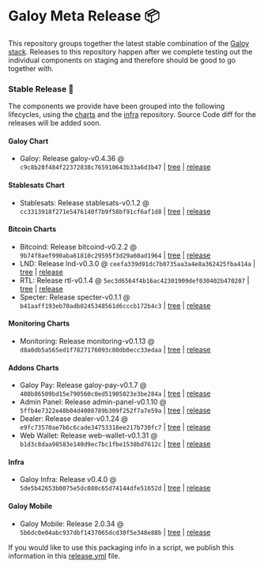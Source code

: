 # Galoy Meta Release 📦

This repository groups together the latest stable combination of the [Galoy stack](https://github.com/GaloyMoney/awesome-galoy#tech-components). 
Releases to this repository happen after we complete testing out the individual components on staging and therefore should be good to go together with.

### Stable Release 🎉

The components we provide have been grouped into the following lifecycles, using the [charts](https://github.com/GaloyMoney/charts) and the [infra](https://github.com/GaloyMoney/galoy-infra) repository. 
Source Code diff for the releases will be added soon.

#### Galoy Chart
- Galoy: Release galoy-v0.4.36 @ `c9c8b28f484f22372838c765910643b33a6d3b47` | [tree](https://github.com/GaloyMoney/charts/tree/c9c8b28f484f22372838c765910643b33a6d3b47/charts/galoy) | [release](https://github.com/GaloyMoney/charts/releases/tag/galoy-v0.4.36)

#### Stablesats Chart
- Stablesats: Release stablesats-v0.1.2 @ `cc3313918f271e5476140f7b9f58bf91cf6af1d8` | [tree](https://github.com/GaloyMoney/charts/tree/cc3313918f271e5476140f7b9f58bf91cf6af1d8/charts/stablesats) | [release](https://github.com/GaloyMoney/charts/releases/tag/stablesats-v0.1.2)

#### Bitcoin Charts
- Bitcoind: Release bitcoind-v0.2.2 @ `9b74f8aef990aba61810c29595f3d29a60ad1964` | [tree](https://github.com/GaloyMoney/charts/tree/9b74f8aef990aba61810c29595f3d29a60ad1964/charts/bitcoind) | [release](https://github.com/GaloyMoney/charts/releases/tag/bitcoind-v0.2.2)
- LND: Release lnd-v0.3.0 @ `ceefa339d91dc7b0735aa3a4e8a362425fba414a` | [tree](https://github.com/GaloyMoney/charts/tree/ceefa339d91dc7b0735aa3a4e8a362425fba414a/charts/lnd) | [release](https://github.com/GaloyMoney/charts/releases/tag/lnd-v0.3.0)
- RTL: Release rtl-v0.1.4 @ `5ec3d6564f4b16ac42301909def030402b470207` | [tree](https://github.com/GaloyMoney/charts/tree/5ec3d6564f4b16ac42301909def030402b470207/charts/rtl) | [release](https://github.com/GaloyMoney/charts/releases/tag/rtl-v0.1.4)
- Specter: Release specter-v0.1.1 @ `b41aaff193eb70adb0245348561d6cccb172b4c3` | [tree](https://github.com/GaloyMoney/charts/tree/b41aaff193eb70adb0245348561d6cccb172b4c3/charts/specter) | [release](https://github.com/GaloyMoney/charts/releases/tag/specter-v0.1.1)

#### Monitoring Charts
- Monitoring: Release monitoring-v0.1.13 @ `d8a0db5a565ed1f7827176093c80db0ecc33edaa` | [tree](https://github.com/GaloyMoney/charts/tree/d8a0db5a565ed1f7827176093c80db0ecc33edaa/charts/monitoring) | [release](https://github.com/GaloyMoney/charts/releases/tag/monitoring-v0.1.13)

#### Addons Charts
- Galoy Pay: Release galoy-pay-v0.1.7 @ `480b86509bd15e790560c0ed51905023e3be284a` | [tree](https://github.com/GaloyMoney/charts/tree/480b86509bd15e790560c0ed51905023e3be284a/charts/galoy-pay) | [release](https://github.com/GaloyMoney/charts/releases/tag/galoy-pay-v0.1.7)
- Admin Panel: Release admin-panel-v0.1.10 @ `5ffb4e7322e48b04d4008789b309f252f7a7e59a` | [tree](https://github.com/GaloyMoney/charts/tree/5ffb4e7322e48b04d4008789b309f252f7a7e59a/charts/admin-panel) | [release](https://github.com/GaloyMoney/charts/releases/tag/admin-panel-v0.1.10)
- Dealer: Release dealer-v0.1.24 @ `e9fc73570ae7b6c6cade34753318ee217b730fc7` | [tree](https://github.com/GaloyMoney/charts/tree/e9fc73570ae7b6c6cade34753318ee217b730fc7/charts/dealer) | [release](https://github.com/GaloyMoney/charts/releases/tag/dealer-v0.1.24)
- Web Wallet: Release web-wallet-v0.1.31 @ `b1d3c8daa98583e140d9ec7bc1fbe1538bd7612c` | [tree](https://github.com/GaloyMoney/charts/tree/b1d3c8daa98583e140d9ec7bc1fbe1538bd7612c/charts/web_wallet) | [release](https://github.com/GaloyMoney/charts/releases/tag/web-wallet-v0.1.31)

#### Infra

- Galoy Infra: Release v0.4.0 @ `5de5b42653b0075e5dc080c65d74144dfe51652d` | [tree](https://github.com/GaloyMoney/galoy-infra/tree/5de5b42653b0075e5dc080c65d74144dfe51652d) | [release](https://github.com/GaloyMoney/galoy-infra/releases/tag/v0.4.0)

#### Galoy Mobile

- Galoy Mobile: Release 2.0.34 @ `5b6dc0e04abc937dbf1437065dcd30f5e348e88b` | [tree](https://github.com/GaloyMoney/galoy-mobile/tree/5b6dc0e04abc937dbf1437065dcd30f5e348e88b) | [release](https://github.com/GaloyMoney/galoy-mobile/releases/tag/2.0.34)

If you would like to use this packaging info in a script, we publish this information in this [release.yml](./release.yml) file.
